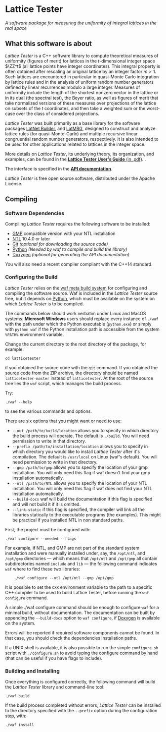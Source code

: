 ﻿# Lattice Tester

_A software package for measuring the uniformity of integral lattices in the real space_

## What this software is about

_Lattice Tester_ is a C++ software library to compute theoretical measures
of uniformity (figures of merit) for lattices in the $t$-dimensional integer space $\ZZ^t$
(all lattice points have integer coordinates).
This integral property is often obtained after rescaling an original lattice by an integer factor $m > 1$.
Such lattices are encountered in particular in quasi-Monte Carlo integration
by lattice rules and in the analysis of uniform random number generators
defined by linear recurrences modulo a large integer.
Measures of uniformity include the length of the shortest nonzero vector 
in the lattice or in its dual (the spectral test), the Beyer ratio, 
as well as figures of merit that take normalized versions
of these measures over projections of the lattice on subsets of the $t$ coordinates,
and then take a weighted sum or the worst-case over the class of considered projections.

_Lattice Tester_ was built primarily as a base library for the software packages
[LatNet Builder](https://github.com/umontreal-simul/latbuilder),
and [LatMRG](https://github.com/umontreal-simul/latmrg), designed to construct and analyze
lattice rules (for quasi-Monte-Carlo) and multiple recursive linear 
congruential random number generators, respectively. 
It is also intended to be used for other applications related to lattices in the integer space.

More details on _Lattice Tester_, its underlying theory, its organization, and examples, can be found in the 
[**Lattice Tester User's Guide** (in .pdf)](https://www-labs.iro.umontreal.ca/~lecuyer/guides/lattester-guide.pdf).
[](http://umontreal-simul.github.io/latticetester/).

The interface is specified in the 
[**API documentation**](http://pierrelecuyer.github.io/latticetester/namespaces.html).

_Lattice Tester_ is free open source software, distributed under the Apache License.

## Compiling

### Software Dependencies

Compiling *Lattice Tester* requires the following software to be installed:

* [GMP](https://gmplib.org/) compatible version with your NTL installation
* [NTL](http://www.shoup.net/ntl/index.html) 10.4.0 or later
* [Git](http://git-scm.com/) *(optional for downloading the source code)*
* [Python](https://www.python.org/) *(Needed by waf to compile and build the library)*
* [Doxygen](http://www.stack.nl/~dimitri/doxygen/) *(optional for generating
  the API documentation)*

You will also need a recent compiler compliant with the C++14 standard.

### Configuring the Build

*Lattice Tester* relies on the
[waf meta build system](https://code.google.com/p/waf/) for configuring and
compiling the software source. Waf is included in the *Lattice Tester* source 
tree, but it depends on [Python](http://python.org/download), which must be 
available on the system on which *Lattice Tester* is to be compiled.

The commands below should work verbatim under Linux and MacOS systems.
**Microsoft Windows** users should replace every instance of `./waf` 
with the path under which the Python executable
(`python.exe`) or simply with `python waf`
if the Python installation path is accessible from the system `%PATH%`
environment variable.

Change the current directory to the root directory of the package, for example:

    cd latticetester

if you obtained the source code with the `git` command.
If you obtained the source code from the ZIP archive, the directory should be
named `latticetester-master` instead of `latticetester`.
At the root of the source tree lies the `waf` script, which manages the build process.

Try:

	./waf --help

to see the various commands and options.

There are six options that you might want or need to use:
- `--out /path/to/build/location` allows you to specify in which directory the
  build process will operate. The default is `./build`. You will need permission
  to write in that directory.
- `--prefix /path/to/installation/location` allows you to specify in which 
  directory you would like to install *Lattice Tester* after it's compilation.
  The default is `/usr/local` on Linux (waf's default). You will need permission
  to write in that directory.
- `--gmp /path/to/gmp` allows you to specify the location of your gmp
  installation. You will only need this flag if waf doesn't find your gmp
  installation automatically.
- `--ntl /path/to/NTL` allows you to specify the location of your NTL 
  installation. You will only need this flag if waf does not find your NTL
  installation automatically.
- `--build-docs` waf will build the documentation if this flag is specified and 
  will not build it if it is omitted.
- `--link-static` if this flag is specified, the compiler will link all the 
  libraries statically to the executable programs (the examples). 
  This might be practical if you installed NTL in non standard paths.

First, the project must be configured with:

	./waf configure --needed --flags

For example, if NTL, and GMP are not part of the standard system installation and were
manually installed under, say, the `/opt/ntl`, and `/opt/gmp` directories —
which means that `/opt/ntl` and `/opt/gmp` all contain subdirectories named
`include` and `lib` — the following command indicates `waf` where to find these
two libraries:

        ./waf configure --ntl /opt/ntl --gmp /opt/gmp

It is possible to set the `CXX` environment variable to the path to a specific
C++ compiler to be used to build Lattice Tester, before running the `waf
configure` command.

A simple 
    ./waf configure
command should be enough to configure `waf` for a minimal build,
without documentation. The documentation can be built by
appending the `--build-docs` option to `waf configure`, if
  [Doxygen](http://www.stack.nl/~dimitri/doxygen/) is available on the system.

Errors will be reported if required software components cannot be found.  In
that case, you should check the dependencies installation paths.

If a UNIX shell is available, it is also possible to run the simple `configure.sh`
script with `./configure.sh` to avoid typing the configure command by hand 
(that can be useful if you have flags to include).

### Building and Installing

Once everything is configured correctly, the following command will build the
*Lattice Tester* library and command-line tool:

    ./waf build

If the build process completed without errors, *Lattice Tester* can be installed to the
directory specified with the `--prefix` option during the configuration step,
with:

    ./waf install


